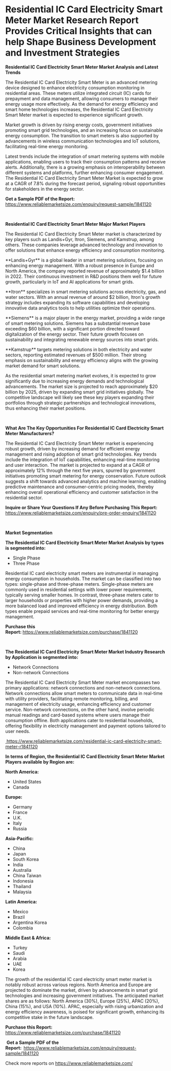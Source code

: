 <p><h1>Residential IC Card Electricity Smart Meter Market Research Report Provides Critical Insights that can help Shape Business Development and Investment Strategies</h1></p><p><strong>Residential IC Card Electricity Smart Meter Market Analysis and Latest Trends</strong></p>
<p><p>The Residential IC Card Electricity Smart Meter is an advanced metering device designed to enhance electricity consumption monitoring in residential areas. These meters utilize integrated circuit (IC) cards for prepayment and data management, allowing consumers to manage their energy usage more effectively. As the demand for energy efficiency and smart home technologies increases, the Residential IC Card Electricity Smart Meter market is expected to experience significant growth.</p><p>Market growth is driven by rising energy costs, government initiatives promoting smart grid technologies, and an increasing focus on sustainable energy consumption. The transition to smart meters is also supported by advancements in wireless communication technologies and IoT solutions, facilitating real-time energy monitoring.</p><p>Latest trends include the integration of smart metering systems with mobile applications, enabling users to track their consumption patterns and receive alerts. Additionally, there is a growing emphasis on interoperability between different systems and platforms, further enhancing consumer engagement. The Residential IC Card Electricity Smart Meter Market is expected to grow at a CAGR of 7.8% during the forecast period, signaling robust opportunities for stakeholders in the energy sector.</p></p>
<p><strong>Get a Sample PDF of the Report:&nbsp;</strong> <a href="https://www.reliablemarketsize.com/enquiry/request-sample/1841120?utm_campaign=3537&utm_medium=2&utm_source=Github&utm_content=ia&utm_term=12042025&utm_id=residential-ic-card-electricity-smart-meter">https://www.reliablemarketsize.com/enquiry/request-sample/1841120</a></p>
<p>&nbsp;</p>
<p><strong>Residential IC Card Electricity Smart Meter Major Market Players</strong></p>
<p><p>The Residential IC Card Electricity Smart Meter market is characterized by key players such as Landis+Gyr, Itron, Siemens, and Kamstrup, among others. These companies leverage advanced technology and innovation to offer solutions that enhance energy efficiency and consumption monitoring.</p><p>**Landis+Gyr** is a global leader in smart metering solutions, focusing on enhancing energy management. With a robust presence in Europe and North America, the company reported revenue of approximately $1.4 billion in 2022. Their continuous investment in R&D positions them well for future growth, particularly in IoT and AI applications for smart grids.</p><p>**Itron** specializes in smart metering solutions across electricity, gas, and water sectors. With an annual revenue of around $2 billion, Itron's growth strategy includes expanding its software capabilities and developing innovative data analytics tools to help utilities optimize their operations.</p><p>**Siemens** is a major player in the energy market, providing a wide range of smart metering solutions. Siemens has a substantial revenue base exceeding $60 billion, with a significant portion directed toward digitalization of the energy sector. Their future growth focuses on sustainability and integrating renewable energy sources into smart grids.</p><p>**Kamstrup** targets metering solutions in both electricity and water sectors, reporting estimated revenues of $500 million. Their strong emphasis on sustainability and energy efficiency aligns with the growing market demand for smart solutions.</p><p>As the residential smart metering market evolves, it is expected to grow significantly due to increasing energy demands and technological advancements. The market size is projected to reach approximately $20 billion by 2025, driven by expanding smart grid initiatives globally. The competitive landscape will likely see these key players expanding their portfolios through strategic partnerships and technological innovations, thus enhancing their market positions.</p></p>
<p>&nbsp;</p>
<p><strong>What Are The Key Opportunities For Residential IC Card Electricity Smart Meter Manufacturers?</strong></p>
<p><p>The Residential IC Card Electricity Smart Meter market is experiencing robust growth, driven by increasing demand for efficient energy management and rising adoption of smart grid technologies. Key trends include the integration of IoT capabilities, enhancing real-time monitoring and user interaction. The market is projected to expand at a CAGR of approximately 12% through the next five years, spurred by government initiatives promoting smart metering for energy conservation. Future outlook suggests a shift towards advanced analytics and machine learning, enabling predictive maintenance and consumer-centric pricing models, thereby enhancing overall operational efficiency and customer satisfaction in the residential sector.</p></p>
<p><strong>Inquire or Share Your Questions If Any Before Purchasing This Report:</strong> <a href="https://www.reliablemarketsize.com/enquiry/pre-order-enquiry/1841120?utm_campaign=3537&utm_medium=2&utm_source=Github&utm_content=ia&utm_term=12042025&utm_id=residential-ic-card-electricity-smart-meter">https://www.reliablemarketsize.com/enquiry/pre-order-enquiry/1841120</a></p>
<p>&nbsp;</p>
<p><strong>Market Segmentation</strong></p>
<p><strong>The Residential IC Card Electricity Smart Meter Market Analysis by types is segmented into:</strong></p>
<p><ul><li>Single Phase</li><li>Three Phase</li></ul></p>
<p><p>Residential IC card electricity smart meters are instrumental in managing energy consumption in households. The market can be classified into two types: single-phase and three-phase meters. Single-phase meters are commonly used in residential settings with lower power requirements, typically serving smaller homes. In contrast, three-phase meters cater to larger households or properties with higher power demands, providing a more balanced load and improved efficiency in energy distribution. Both types enable prepaid services and real-time monitoring for better energy management.</p></p>
<p><strong>Purchase this Report:&nbsp;</strong><a href="https://www.reliablemarketsize.com/purchase/1841120?utm_campaign=3537&utm_medium=2&utm_source=Github&utm_content=ia&utm_term=12042025&utm_id=residential-ic-card-electricity-smart-meter">https://www.reliablemarketsize.com/purchase/1841120</a></p>
<p>&nbsp;</p>
<p><strong>The Residential IC Card Electricity Smart Meter Market Industry Research by Application is segmented into:</strong></p>
<p><ul><li>Network Connections</li><li>Non-network Connections</li></ul></p>
<p><p>The Residential IC Card Electricity Smart Meter market encompasses two primary applications: network connections and non-network connections. Network connections allow smart meters to communicate data in real-time with utility providers, facilitating remote monitoring, billing, and management of electricity usage, enhancing efficiency and customer service. Non-network connections, on the other hand, involve periodic manual readings and card-based systems where users manage their consumption offline. Both applications cater to residential households, offering flexibility in electricity management and payment options tailored to user needs.</p></p>
<p><a href="https://www.reliablemarketsize.com/residential-ic-card-electricity-smart-meter-r1841120?utm_campaign=3537&utm_medium=2&utm_source=Github&utm_content=ia&utm_term=12042025&utm_id=residential-ic-card-electricity-smart-meter">&nbsp;https://www.reliablemarketsize.com/residential-ic-card-electricity-smart-meter-r1841120</a></p>
<p><strong>In terms of Region, the Residential IC Card Electricity Smart Meter Market Players available by Region are:</strong></p>
<p>
    <p> <strong> North America: </strong>
        <ul>
            <li>United States</li>
            <li>Canada</li>
        </ul>
        </p> 
    <p> <strong> Europe: </strong>
        <ul>
            <li>Germany</li>
            <li>France</li>
            <li>U.K.</li>
            <li>Italy</li>
            <li>Russia</li>
        </ul>
        </p> 
    <p> <strong> Asia-Pacific: </strong>
        <ul>
            <li>China</li>
            <li>Japan</li>
            <li>South Korea</li>
            <li>India</li>
            <li>Australia</li>
            <li>China Taiwan</li>
            <li>Indonesia</li>
            <li>Thailand</li>
            <li>Malaysia</li>
        </ul>
        </p> 
    <p> <strong> Latin America: </strong>
        <ul>
            <li>Mexico</li>
            <li>Brazil</li>
            <li>Argentina Korea</li>
            <li>Colombia</li>
        </ul>
        </p> 
    <p> <strong> Middle East & Africa: </strong>
        <ul>
            <li>Turkey</li>
            <li>Saudi</li>
            <li>Arabia</li>
            <li>UAE</li>
            <li>Korea</li>
        </ul>
    </p>
    </p>
<p><p>The growth of the residential IC card electricity smart meter market is notably robust across various regions. North America and Europe are projected to dominate the market, driven by advancements in smart grid technologies and increasing government initiatives. The anticipated market shares are as follows: North America (30%), Europe (25%), APAC (20%), China (15%), and USA (10%). APAC, especially with rising urbanization and energy efficiency awareness, is poised for significant growth, enhancing its competitive stake in the future landscape.</p></p>
<p><strong>Purchase this Report: </strong><a href="https://www.reliablemarketsize.com/purchase/1841120?utm_campaign=3537&utm_medium=2&utm_source=Github&utm_content=ia&utm_term=12042025&utm_id=residential-ic-card-electricity-smart-meter">https://www.reliablemarketsize.com/purchase/1841120</a></p>
<p>&nbsp;<strong>Get a Sample PDF of the Report:&nbsp;&nbsp;</strong><a href="https://www.reliablemarketsize.com/enquiry/request-sample/1841120?utm_campaign=3537&utm_medium=2&utm_source=Github&utm_content=ia&utm_term=12042025&utm_id=residential-ic-card-electricity-smart-meter">https://www.reliablemarketsize.com/enquiry/request-sample/1841120</a></p>
<p><strong></strong></p>
<p>Check more reports on <a href="https://www.reliablemarketsize.com/?utm_campaign=3537&utm_medium=2&utm_source=Github&utm_content=ia&utm_term=12042025&utm_id=residential-ic-card-electricity-smart-meter">https://www.reliablemarketsize.com/</a></p>